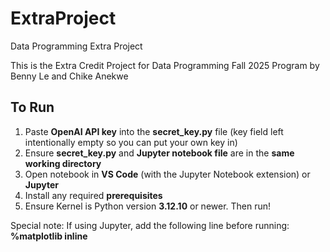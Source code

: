 # ExtraProject
Data Programming Extra Project

This is the Extra Credit Project for Data Programming Fall 2025
Program by Benny Le and Chike Anekwe

## To Run
1. Paste **OpenAI API key** into the **secret_key.py** file (key field left intentionally empty so you can put your own key in)
2. Ensure **secret_key.py** and **Jupyter notebook file** are in the **same working directory**
3. Open notebook in **VS Code** (with the Jupyter Notebook extension) or **Jupyter**
4. Install any required **prerequisites**
5. Ensure Kernel is Python version **3.12.10** or newer. Then run!

Special note: If using Jupyter, add the following line before running:
**%matplotlib inline**
